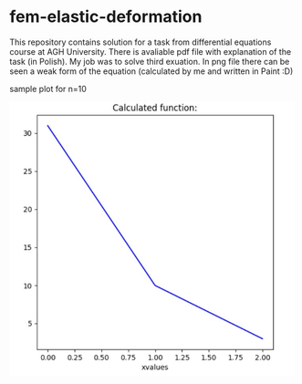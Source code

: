 # fem-elastic-deformation

This repository contains solution for a task from differential equations course at AGH University. There is avaliable pdf file with explanation of the task (in Polish).
My job was to solve third exuation. In png file there can be seen a weak form of the equation (calculated by me and written in Paint :D)

<p>sample plot for n=10</p>
<img src="imgs/calculatedfunction.jpg" alt="Plot" width="500" height="auto">
